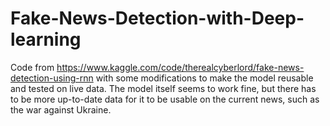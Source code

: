 # Fake-News-Detection-with-Deep-learning

Code from
https://www.kaggle.com/code/therealcyberlord/fake-news-detection-using-rnn
with some modifications to make the model reusable and tested on live data. The model itself seems to  work fine,
but there has to be more up-to-date data for it to be usable on the current news, such as the war against Ukraine.
